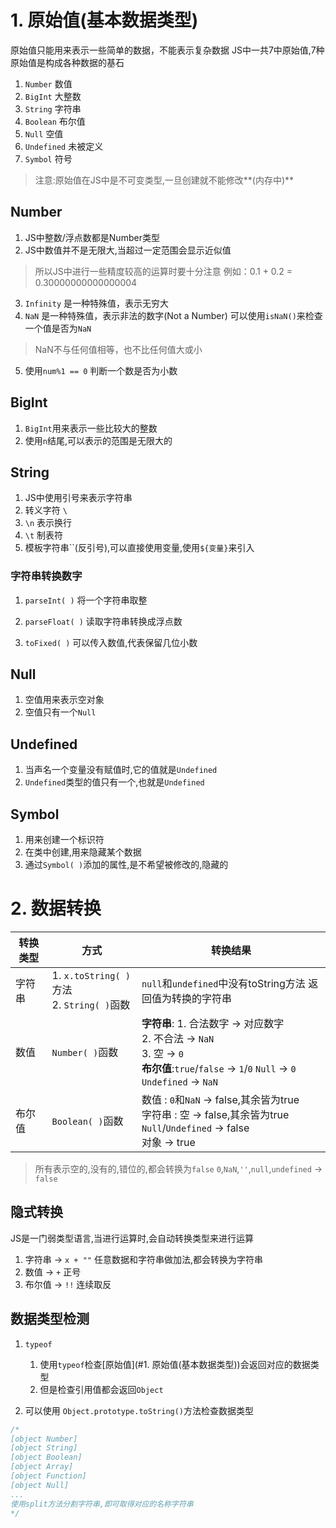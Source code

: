 # 1. 原始值(基本数据类型)
原始值只能用来表示一些简单的数据，不能表示复杂数据
JS中一共7中原始值,7种原始值是构成各种数据的基石
1. `Number` 数值
2. `BigInt` 大整数
3. `String` 字符串
4. `Boolean` 布尔值
5. `Null` 空值
6. `Undefined` 未被定义
7. `Symbol` 符号

>注意:原始值在JS中是不可变类型,一旦创建就不能修改**(内存中)**

## Number
1. JS中整数/浮点数都是Number类型
2. JS中数值并不是无限大,当超过一定范围会显示近似值
>所以JS中进行一些精度较高的运算时要十分注意
>例如：0.1 + 0.2 = 0.30000000000000004

3. `Infinity` 是一种特殊值，表示无穷大
4. `NaN` 是一种特殊值，表示非法的数字(Not a Number)
   可以使用`isNaN()`来检查一个值是否为`NaN`
>NaN不与任何值相等，也不比任何值大或小

5. 使用`num%1 == 0` 判断一个数是否为小数

## BigInt
1. `BigInt`用来表示一些比较大的整数
2. 使用`n`结尾,可以表示的范围是无限大的

## String
1. JS中使用引号来表示字符串
2. 转义字符 `\`
  1. `\n` 表示换行
  2. `\t` 制表符
3. 模板字符串\`\`(反引号),可以直接使用变量,使用`${变量}`来引入

### 字符串转换数字

1. `parseInt( )` 将一个字符串取整

2. `parseFloat( )` 读取字符串转换成浮点数

3. `toFixed( )` 可以传入数值,代表保留几位小数

## Null
1. 空值用来表示空对象
2. 空值只有一个`Null`

## Undefined
1. 当声名一个变量没有赋值时,它的值就是`Undefined`
2. `Undefined`类型的值只有一个,也就是`Undefined`

## Symbol
1. 用来创建一个标识符
2. 在类中创建,用来隐藏某个数据
3. 通过`Symbol( )`添加的属性,是不希望被修改的,隐藏的

# 2. 数据转换

|转换类型|方式|转换结果|
|---|---|---|
|字符串|1. `x.toString( )`方法 <br>2. `String( )`函数|`null`和`undefined`中没有toString方法 返回值为转换的字符串|
|数值|`Number( )`函数|**字符串**: 1. 合法数字 -> 对应数字 <br>2. 不合法 -> `NaN` <br>3. 空 -> `0` <br>**布尔值**:`true`/`false` -> `1`/`0` `Null` -> `0` `Undefined` -> `NaN`|
|布尔值|`Boolean( )`函数|数值 : `0`和`NaN` -> false,其余皆为true <br>字符串 : 空 -> false,其余皆为true <br>`Null`/`Undefined` -> false <br>对象 -> true|
>所有表示空的,没有的,错位的,都会转换为`false`
>`0`,`NaN`,`''`,`null`,`undefined` -> `false`
## 隐式转换
JS是一门弱类型语言,当进行运算时,会自动转换类型来进行运算
1. 字符串 -> `x + ""` 任意数据和字符串做加法,都会转换为字符串
2. 数值 -> `+` 正号
3. 布尔值 -> `!!` 连续取反

## 数据类型检测

1. `typeof`
   1. 使用`typeof`检查[原始值](#1. 原始值(基本数据类型))会返回对应的数据类型
   2. 但是检查引用值都会返回`Object`

2. 可以使用 `Object.prototype.toString()`方法检查数据类型

```js
/*
[object Number]
[object String]
[object Boolean]
[object Array]
[object Function]
[object Null]
...
使用split方法分割字符串,即可取得对应的名称字符串
*/
```



